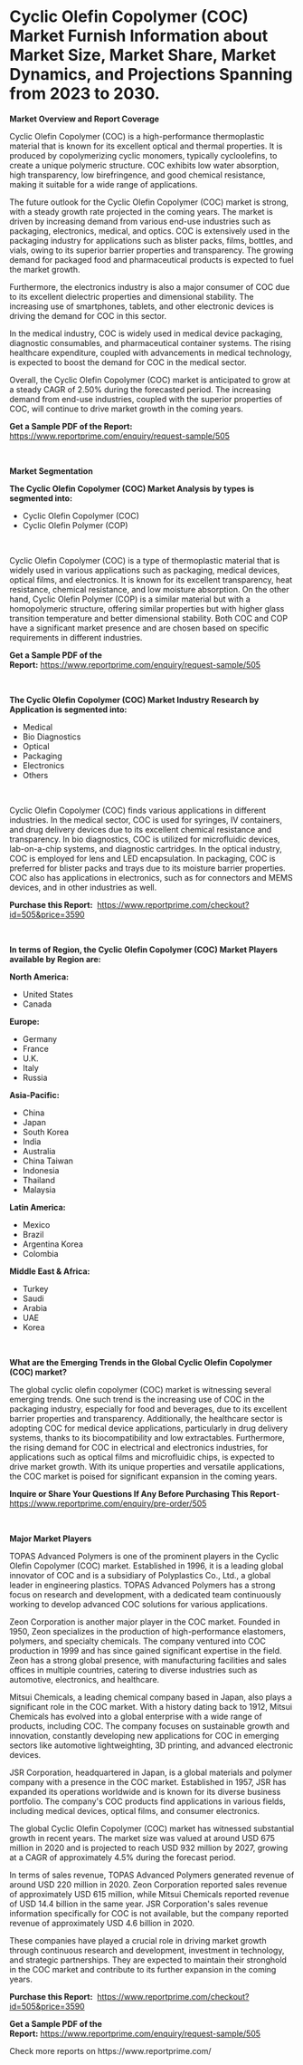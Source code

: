 <p><h1>Cyclic Olefin Copolymer (COC) Market Furnish Information about Market Size, Market Share, Market Dynamics, and Projections Spanning from 2023 to 2030.</h1></p><p><strong>Market Overview and Report Coverage</strong></p>
<p><p>Cyclic Olefin Copolymer (COC) is a high-performance thermoplastic material that is known for its excellent optical and thermal properties. It is produced by copolymerizing cyclic monomers, typically cycloolefins, to create a unique polymeric structure. COC exhibits low water absorption, high transparency, low birefringence, and good chemical resistance, making it suitable for a wide range of applications.</p><p>The future outlook for the Cyclic Olefin Copolymer (COC) market is strong, with a steady growth rate projected in the coming years. The market is driven by increasing demand from various end-use industries such as packaging, electronics, medical, and optics. COC is extensively used in the packaging industry for applications such as blister packs, films, bottles, and vials, owing to its superior barrier properties and transparency. The growing demand for packaged food and pharmaceutical products is expected to fuel the market growth.</p><p>Furthermore, the electronics industry is also a major consumer of COC due to its excellent dielectric properties and dimensional stability. The increasing use of smartphones, tablets, and other electronic devices is driving the demand for COC in this sector.</p><p>In the medical industry, COC is widely used in medical device packaging, diagnostic consumables, and pharmaceutical container systems. The rising healthcare expenditure, coupled with advancements in medical technology, is expected to boost the demand for COC in the medical sector.</p><p>Overall, the Cyclic Olefin Copolymer (COC) market is anticipated to grow at a steady CAGR of 2.50% during the forecasted period. The increasing demand from end-use industries, coupled with the superior properties of COC, will continue to drive market growth in the coming years.</p></p>
<p><strong>Get a Sample PDF of the Report:</strong> <a href="https://www.reportprime.com/enquiry/request-sample/505">https://www.reportprime.com/enquiry/request-sample/505</a></p>
<p>&nbsp;</p>
<p><strong>Market Segmentation</strong></p>
<p><strong>The Cyclic Olefin Copolymer (COC) Market Analysis by types is segmented into:</strong></p>
<p><ul><li>Cyclic Olefin Copolymer (COC)</li><li>Cyclic Olefin Polymer (COP)</li></ul></p>
<p>&nbsp;</p>
<p><p>Cyclic Olefin Copolymer (COC) is a type of thermoplastic material that is widely used in various applications such as packaging, medical devices, optical films, and electronics. It is known for its excellent transparency, heat resistance, chemical resistance, and low moisture absorption. On the other hand, Cyclic Olefin Polymer (COP) is a similar material but with a homopolymeric structure, offering similar properties but with higher glass transition temperature and better dimensional stability. Both COC and COP have a significant market presence and are chosen based on specific requirements in different industries.</p></p>
<p><strong>Get a Sample PDF of the Report:</strong>&nbsp;<a href="https://www.reportprime.com/enquiry/request-sample/505">https://www.reportprime.com/enquiry/request-sample/505</a></p>
<p>&nbsp;</p>
<p><strong>The Cyclic Olefin Copolymer (COC) Market Industry Research by Application is segmented into:</strong></p>
<p><ul><li>Medical</li><li>Bio Diagnostics</li><li>Optical</li><li>Packaging</li><li>Electronics</li><li>Others</li></ul></p>
<p>&nbsp;</p>
<p><p>Cyclic Olefin Copolymer (COC) finds various applications in different industries. In the medical sector, COC is used for syringes, IV containers, and drug delivery devices due to its excellent chemical resistance and transparency. In bio diagnostics, COC is utilized for microfluidic devices, lab-on-a-chip systems, and diagnostic cartridges. In the optical industry, COC is employed for lens and LED encapsulation. In packaging, COC is preferred for blister packs and trays due to its moisture barrier properties. COC also has applications in electronics, such as for connectors and MEMS devices, and in other industries as well.</p></p>
<p><strong>Purchase this Report:</strong>&nbsp; <a href="https://www.reportprime.com/checkout?id=505&price=3590">https://www.reportprime.com/checkout?id=505&price=3590</a></p>
<p>&nbsp;</p>
<p><strong>In terms of Region, the Cyclic Olefin Copolymer (COC) Market Players available by Region are:</strong></p>
<p>
    <p> <strong> North America: </strong>
        <ul>
            <li>United States</li>
            <li>Canada</li>
        </ul>
        </p> 
    <p> <strong> Europe: </strong>
        <ul>
            <li>Germany</li>
            <li>France</li>
            <li>U.K.</li>
            <li>Italy</li>
            <li>Russia</li>
        </ul>
        </p> 
    <p> <strong> Asia-Pacific: </strong>
        <ul>
            <li>China</li>
            <li>Japan</li>
            <li>South Korea</li>
            <li>India</li>
            <li>Australia</li>
            <li>China Taiwan</li>
            <li>Indonesia</li>
            <li>Thailand</li>
            <li>Malaysia</li>
        </ul>
        </p> 
    <p> <strong> Latin America: </strong>
        <ul>
            <li>Mexico</li>
            <li>Brazil</li>
            <li>Argentina Korea</li>
            <li>Colombia</li>
        </ul>
        </p> 
    <p> <strong> Middle East & Africa: </strong>
        <ul>
            <li>Turkey</li>
            <li>Saudi</li>
            <li>Arabia</li>
            <li>UAE</li>
            <li>Korea</li>
        </ul>
    </p>
    </p>
<p>&nbsp;</p>
<p><strong>What are the Emerging Trends in the Global Cyclic Olefin Copolymer (COC) market?</strong></p>
<p><p>The global cyclic olefin copolymer (COC) market is witnessing several emerging trends. One such trend is the increasing use of COC in the packaging industry, especially for food and beverages, due to its excellent barrier properties and transparency. Additionally, the healthcare sector is adopting COC for medical device applications, particularly in drug delivery systems, thanks to its biocompatibility and low extractables. Furthermore, the rising demand for COC in electrical and electronics industries, for applications such as optical films and microfluidic chips, is expected to drive market growth. With its unique properties and versatile applications, the COC market is poised for significant expansion in the coming years.</p></p>
<p><strong>Inquire or Share Your Questions If Any Before Purchasing This Report</strong>- <a href="https://www.reportprime.com/enquiry/pre-order/505">https://www.reportprime.com/enquiry/pre-order/505</a></p>
<p>&nbsp;</p>
<p><strong>Major Market Players</strong></p>
<p><p>TOPAS Advanced Polymers is one of the prominent players in the Cyclic Olefin Copolymer (COC) market. Established in 1996, it is a leading global innovator of COC and is a subsidiary of Polyplastics Co., Ltd., a global leader in engineering plastics. TOPAS Advanced Polymers has a strong focus on research and development, with a dedicated team continuously working to develop advanced COC solutions for various applications.</p><p>Zeon Corporation is another major player in the COC market. Founded in 1950, Zeon specializes in the production of high-performance elastomers, polymers, and specialty chemicals. The company ventured into COC production in 1999 and has since gained significant expertise in the field. Zeon has a strong global presence, with manufacturing facilities and sales offices in multiple countries, catering to diverse industries such as automotive, electronics, and healthcare.</p><p>Mitsui Chemicals, a leading chemical company based in Japan, also plays a significant role in the COC market. With a history dating back to 1912, Mitsui Chemicals has evolved into a global enterprise with a wide range of products, including COC. The company focuses on sustainable growth and innovation, constantly developing new applications for COC in emerging sectors like automotive lightweighting, 3D printing, and advanced electronic devices.</p><p>JSR Corporation, headquartered in Japan, is a global materials and polymer company with a presence in the COC market. Established in 1957, JSR has expanded its operations worldwide and is known for its diverse business portfolio. The company's COC products find applications in various fields, including medical devices, optical films, and consumer electronics.</p><p>The global Cyclic Olefin Copolymer (COC) market has witnessed substantial growth in recent years. The market size was valued at around USD 675 million in 2020 and is projected to reach USD 932 million by 2027, growing at a CAGR of approximately 4.5% during the forecast period.</p><p>In terms of sales revenue, TOPAS Advanced Polymers generated revenue of around USD 220 million in 2020. Zeon Corporation reported sales revenue of approximately USD 615 million, while Mitsui Chemicals reported revenue of USD 14.4 billion in the same year. JSR Corporation's sales revenue information specifically for COC is not available, but the company reported revenue of approximately USD 4.6 billion in 2020.</p><p>These companies have played a crucial role in driving market growth through continuous research and development, investment in technology, and strategic partnerships. They are expected to maintain their stronghold in the COC market and contribute to its further expansion in the coming years.</p></p>
<p><strong>Purchase this Report:</strong>&nbsp;&nbsp;<a href="https://www.reportprime.com/checkout?id=505&price=3590">https://www.reportprime.com/checkout?id=505&price=3590</a></p>
<p></p>
<p><strong>Get a Sample PDF of the Report:</strong>&nbsp;<a href="https://www.reportprime.com/enquiry/request-sample/505">https://www.reportprime.com/enquiry/request-sample/505</a></p>
<p>Check more reports on https://www.reportprime.com/</p>
